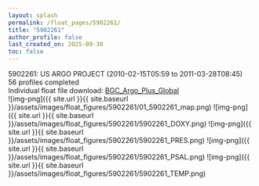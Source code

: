```yaml
---
layout: splash
permalink: /float_pages/5902261/
title: "5902261"
author_profile: false
last_created_on: 2025-09-30
toc: false
---
```

 
5902261: US ARGO PROJECT (2010-02-15T05:59 to 2011-03-28T08:45)\
56 profiles completed\
Individual float file download: [BGC_Argo_Plus_Global](https://ftp.soest.hawaii.edu/bgc_argo_plus/Individual_Floats/outliers_removed/5902261_Sprof_processed.nc)\
![img-png]({{ site.url }}{{ site.baseurl }}/assets/images/float_figures/5902261/01_5902261_map.png)
![img-png]({{ site.url }}{{ site.baseurl }}/assets/images/float_figures/5902261/5902261_DOXY.png)
![img-png]({{ site.url }}{{ site.baseurl }}/assets/images/float_figures/5902261/5902261_PRES.png)
![img-png]({{ site.url }}{{ site.baseurl }}/assets/images/float_figures/5902261/5902261_PSAL.png)
![img-png]({{ site.url }}{{ site.baseurl }}/assets/images/float_figures/5902261/5902261_TEMP.png)

